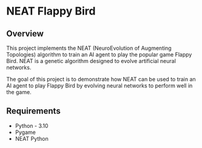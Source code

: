 # NEAT Flappy Bird

## Overview

This project implements the NEAT (NeuroEvolution of Augmenting Topologies) algorithm to train an AI agent to play the popular game Flappy Bird. NEAT is a genetic algorithm designed to evolve artificial neural networks.

The goal of this project is to demonstrate how NEAT can be used to train an AI agent to play Flappy Bird by evolving neural networks to perform well in the game.

## Requirements

- Python - 3.10
- Pygame
- NEAT Python
